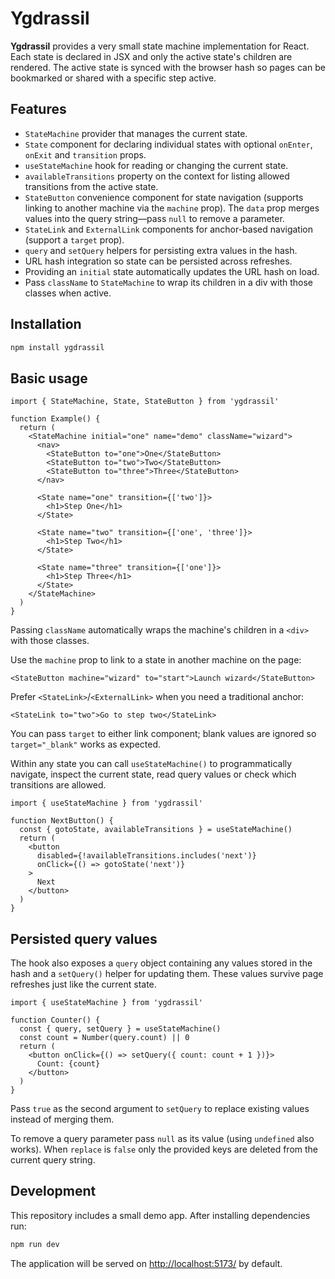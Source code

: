 # Ygdrassil

**Ygdrassil** provides a very small state machine implementation for React.
Each state is declared in JSX and only the active state's children are rendered.
The active state is synced with the browser hash so pages can be bookmarked or
shared with a specific step active.

## Features

- `StateMachine` provider that manages the current state.
- `State` component for declaring individual states with optional `onEnter`,
  `onExit` and `transition` props.
- `useStateMachine` hook for reading or changing the current state.
- `availableTransitions` property on the context for listing allowed
  transitions from the active state.
- `StateButton` convenience component for state navigation (supports linking
  to another machine via the `machine` prop). The `data` prop merges values
  into the query string—pass `null` to remove a parameter.
- `StateLink` and `ExternalLink` components for anchor-based navigation (support a `target` prop).
- `query` and `setQuery` helpers for persisting extra values in the hash.
- URL hash integration so state can be persisted across refreshes.
- Providing an `initial` state automatically updates the URL hash on load.
- Pass `className` to `StateMachine` to wrap its children in a div with those classes when active.

## Installation

```bash
npm install ygdrassil
```

## Basic usage

```tsx
import { StateMachine, State, StateButton } from 'ygdrassil'

function Example() {
  return (
    <StateMachine initial="one" name="demo" className="wizard">
      <nav>
        <StateButton to="one">One</StateButton>
        <StateButton to="two">Two</StateButton>
        <StateButton to="three">Three</StateButton>
      </nav>

      <State name="one" transition={['two']}>
        <h1>Step One</h1>
      </State>

      <State name="two" transition={['one', 'three']}>
        <h1>Step Two</h1>
      </State>

      <State name="three" transition={['one']}>
        <h1>Step Three</h1>
      </State>
    </StateMachine>
  )
}
```

Passing `className` automatically wraps the machine's children in a `<div>` with those classes.

Use the `machine` prop to link to a state in another machine on the page:

```tsx
<StateButton machine="wizard" to="start">Launch wizard</StateButton>
```

Prefer `<StateLink>`/`<ExternalLink>` when you need a traditional anchor:

```tsx
<StateLink to="two">Go to step two</StateLink>
```
You can pass `target` to either link component; blank values are ignored so `target="_blank"` works as expected.

Within any state you can call `useStateMachine()` to programmatically navigate,
inspect the current state, read query values or check which transitions are
allowed.

```tsx
import { useStateMachine } from 'ygdrassil'

function NextButton() {
  const { gotoState, availableTransitions } = useStateMachine()
  return (
    <button
      disabled={!availableTransitions.includes('next')}
      onClick={() => gotoState('next')}
    >
      Next
    </button>
  )
}
```

## Persisted query values

The hook also exposes a `query` object containing any values stored in the hash
and a `setQuery()` helper for updating them.  These values survive page refreshes
just like the current state.

```tsx
import { useStateMachine } from 'ygdrassil'

function Counter() {
  const { query, setQuery } = useStateMachine()
  const count = Number(query.count) || 0
  return (
    <button onClick={() => setQuery({ count: count + 1 })}>
      Count: {count}
    </button>
  )
}
```

Pass `true` as the second argument to `setQuery` to replace existing values
instead of merging them.

To remove a query parameter pass `null` as its value (using `undefined` also
works). When `replace` is `false` only the provided keys are deleted from the
current query string.

## Development

This repository includes a small demo app. After installing dependencies run:

```bash
npm run dev
```

The application will be served on <http://localhost:5173/> by default.
